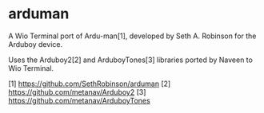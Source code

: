 # arduman

A Wio Terminal port of Ardu-man[1], developed by Seth A. Robinson for the Arduboy device.

Uses the Arduboy2[2] and ArduboyTones[3] libraries ported by Naveen to Wio Terminal.

[1] https://github.com/SethRobinson/arduman
[2] https://github.com/metanav/Arduboy2
[3] https://github.com/metanav/ArduboyTones
